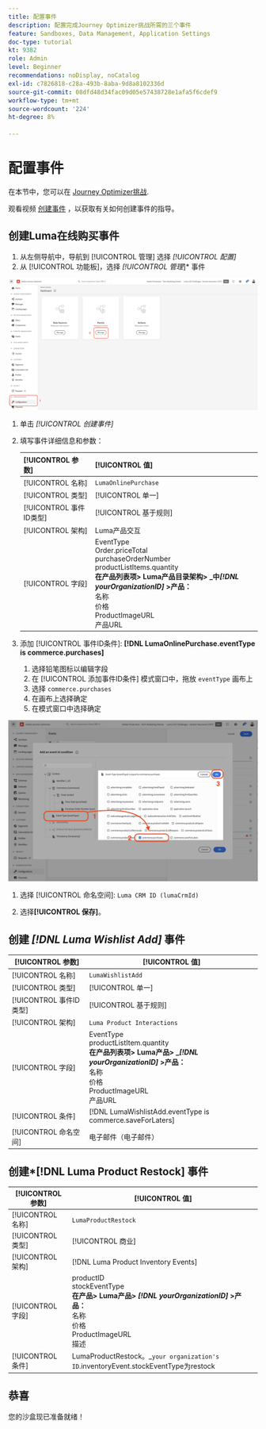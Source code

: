 ```yaml
---
title: 配置事件
description: 配置完成Journey Optimizer挑战所需的三个事件
feature: Sandboxes, Data Management, Application Settings
doc-type: tutorial
kt: 9382
role: Admin
level: Beginner
recommendations: noDisplay, noCatalog
exl-id: c7826818-c28a-493b-8aba-9d8a8102336d
source-git-commit: 08dfd48d34fac09d05e57438728e1afa5f6cdef9
workflow-type: tm+mt
source-wordcount: '224'
ht-degree: 8%

---
```


# 配置事件

在本节中，您可以在 [Journey Optimizer挑战](/help/challenges/introduction-and-prerequisites.md).

观看视频 [创建事件](/help/set-up-journeys/create-events.md) ，以获取有关如何创建事件的指导。

## 创建Luma在线购买事件

1. 从左侧导航中，导航到 [!UICONTROL 管理] 选择 *[!UICONTROL 配置]*
1. 从 [!UICONTROL 功能板]，选择 *[!UICONTROL 管理*]* 事件

![管理事件](assets/create-events.png)

1. 单击 *[!UICONTROL 创建事件]*
1. 填写事件详细信息和参数：

   | [!UICONTROL 参数] | [!UICONTROL 值] |
   |-------------|-----------|
   | [!UICONTROL 名称] | `LumaOnlinePurchase` |
   | [!UICONTROL 类型] | [!UICONTROL 单一] |
   | [!UICONTROL 事件ID类型] | [!UICONTROL 基于规则] |
   | [!UICONTROL 架构] | Luma产品交互 |
   | [!UICONTROL 字段] | EventType <br>Order.priceTotal<br>purchaseOrderNumber<br>productListItems.quantity<br><b>在产品列表项> Luma产品目录架构> _中&#x200B;*[!DNL yourOrganizationID]* >产品：</b> <br> 名称<br>价格<br>ProductImageURL<br>产品URL |

1. 添加 [!UICONTROL 事件ID条件]: **[!DNL LumaOnlinePurchase.eventType is commerce.purchases]**

   1. 选择铅笔图标以编辑字段
   2. 在 [!UICONTROL 添加事件ID条件] 模式窗口中，拖放 `eventType` 画布上
   3. 选择 `commerce.purchases`
   4. 在画布上选择确定
   5. 在模式窗口中选择确定

![添加事件条件](/help/tutorial-configure-a-training-sandbox/assets/Event-lumaOnlinePurchase-condition-1.png)

1. 选择 [!UICONTROL 命名空间]: `Luma CRM ID (lumaCrmId)`

2. 选择&#x200B;**[!UICONTROL 保存]**。

## 创建 *[!DNL Luma Wishlist Add]* 事件

| [!UICONTROL 参数] | [!UICONTROL 值] |
|-------------|-----------|
| [!UICONTROL 名称] | `LumaWishlistAdd` |
| [!UICONTROL 类型] | [!UICONTROL 单一] |
| [!UICONTROL 事件ID类型] | [!UICONTROL 基于规则] |
| [!UICONTROL 架构] | `Luma Product Interactions` |
| [!UICONTROL 字段] | EventType<br>productListItem.quantity<br><b>在产品列表项> Luma产品> _*[!DNL yourOrganizationID]* >产品：</b> <br>名称<br>价格<br> ProductImageURL<br>产品URL |
| [!UICONTROL 条件] | [!DNL LumaWishlistAdd.eventType is commerce.saveForLaters] |
| [!UICONTROL 命名空间] | 电子邮件（电子邮件） |

## 创建*[!DNL Luma Product Restock] 事件

| [!UICONTROL 参数] | [!UICONTROL 值] |
|-------------|-----------|
| [!UICONTROL 名称] | `LumaProductRestock` |
| [!UICONTROL 类型] | [!UICONTROL 商业] |
| [!UICONTROL 架构] | [!DNL Luma Product Inventory Events] |
| [!UICONTROL 字段] | productID <br> stockEventType<br><b>在产品> Luma产品> *[!DNL yourOrganizationID]* >产品：</b> <br>名称<br>价格<br> ProductImageURL<br>描述 |
| [!UICONTROL 条件] | LumaProductRestock。_`your organization's ID`.inventoryEvent.stockEventType为restock |

## 恭喜

您的沙盒现已准备就绪！
